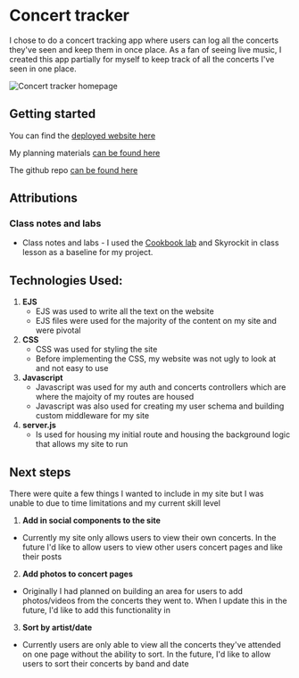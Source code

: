 # Concert tracker
I chose to do a concert tracking app where users can log all the concerts they've seen and keep them in once place. As a fan of seeing live music, I created this app partially for myself to keep track of all the concerts I've seen in one place.

![Concert tracker homepage](https://i.redd.it/iylgk0awuhme1.png)

## Getting started
You can find the [deployed website here](https://concert-tracker-e5e14b6caa42.herokuapp.com/)

My planning materials [can be found here](https://trello.com/b/FcdywJ2j/concert-tracking-app)

The github repo [can be found here](https://github.com/michaelmcbride113/concert-tracker)


## Attributions
 ### Class notes and labs
-  Class notes and labs - I used the [Cookbook lab](https://github.com/michaelmcbride113/men-stack-relating-data-lab-cookbook) and Skyrockit in class lesson as a baseline for my project.

## Technologies Used: 
1. **EJS**
    * EJS was used to write all the text on the website
    * EJS files were used for the majority of the content on my site and were pivotal
2. **CSS**
    * CSS was used for styling the site
    * Before implementing the CSS, my website was not ugly to look at and not easy to use
3. **Javascript**
    * Javascript was used for my auth and concerts controllers which are where the majoity of my routes are housed
    * Javascript was also used for creating my user schema and building custom middleware for my site
4. **server.js**
    * Is used for housing my initial route and housing the background logic that allows my site to run 


## Next steps
There were quite a few things I wanted to include in my site but I was unable to due to time limitations and my current skill level 

1. **Add in social components to the site**
* Currently my site only allows users to view their own concerts. In the future I'd like to allow users to view other users concert pages and like their posts

2. **Add photos to concert pages**
* Originally I had planned on building an area for users to add photos/videos from the concerts they went to. When I update this in the future, I'd like to add this functionality in

3. **Sort by artist/date**
* Currently users are only able to view all the concerts they've attended on one page without the ability to sort. In the future, I'd like to allow users to sort their concerts by band and date